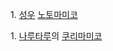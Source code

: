 1\. [성우](%EC%84%B1%EC%9A%B0.md) [노토마미코](%EB%85%B8%ED%86%A0%20%EB%A7%88%EB%AF%B8%EC%BD%94.md)

1\. [나루타루](%EB%82%98%EB%A3%A8%ED%83%80%EB%A3%A8.md)의 [쿠리마미코](%EC%BF%A0%EB%A6%AC%20%EB%A7%88%EB%AF%B8%EC%BD%94.md)

